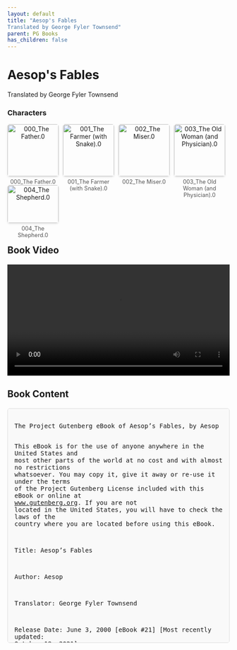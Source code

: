 ```yaml
---
layout: default
title: "Aesop's Fables
Translated by George Fyler Townsend"
parent: PG Books
has_children: false
---
```



<style>
.image-gallery {
  display: flex;
  flex-wrap: wrap;
  justify-content: space-between;
  margin-bottom: 20px;
}

.image-row {
  display: flex;
  justify-content: flex-start;
  width: 100%;
  margin-bottom: 20px;
}

.image-item {
  width: 23%;
  margin-right: 2%;
  text-align: center;
}

.image-item:last-child {
  margin-right: 0;
}

.image-item img {
  width: 100%;
  height: auto;
  object-fit: cover;
  border-radius: 5px;
  box-shadow: 0 2px 4px rgba(0,0,0,0.1);
}

.image-item p {
  margin-top: 5px;
  font-size: 0.9em;
  color: #555;
}

.video-container {
  margin: 20px 0;
}

.book-content {
  max-height: 500px;
  overflow-y: auto;
  padding: 15px;
  border: 1px solid #ddd;
  border-radius: 5px;
  background-color: #f9f9f9;
  font-family: monospace;
  white-space: pre-wrap;
  margin-top: 20px;
}
</style>


# Aesop's Fables
Translated by George Fyler Townsend

<h3>Characters</h3>
<div class="image-gallery">
<div class="image-row">
  <div class="image-item">
    <img src="../results/Aesop's Fables
Translated by George Fyler Townsend/characters/000_The Father.0.png" alt="000_The Father.0">
    <p>000_The Father.0</p>
  </div>
  <div class="image-item">
    <img src="../results/Aesop's Fables
Translated by George Fyler Townsend/characters/001_The Farmer (with Snake).0.png" alt="001_The Farmer (with Snake).0">
    <p>001_The Farmer (with Snake).0</p>
  </div>
  <div class="image-item">
    <img src="../results/Aesop's Fables
Translated by George Fyler Townsend/characters/002_The Miser.0.png" alt="002_The Miser.0">
    <p>002_The Miser.0</p>
  </div>
  <div class="image-item">
    <img src="../results/Aesop's Fables
Translated by George Fyler Townsend/characters/003_The Old Woman (and Physician).0.png" alt="003_The Old Woman (and Physician).0">
    <p>003_The Old Woman (and Physician).0</p>
  </div>
</div>
<div class="image-row">
  <div class="image-item">
    <img src="../results/Aesop's Fables
Translated by George Fyler Townsend/characters/004_The Shepherd.0.png" alt="004_The Shepherd.0">
    <p>004_The Shepherd.0</p>
  </div>
</div>
</div>


<h2>Book Video</h2>
<div class="video-container">
  <video controls width="100%">
    <source src="../videos/Aesop's Fables
Translated by George Fyler Townsend.mp4" type="video/mp4">
    Your browser does not support the video tag.
  </video>
</div>


## Book Content

<div class="book-content">
﻿The Project Gutenberg eBook of Aesop’s Fables, by Aesop

This eBook is for the use of anyone anywhere in the United States and
most other parts of the world at no cost and with almost no restrictions
whatsoever. You may copy it, give it away or re-use it under the terms
of the Project Gutenberg License included with this eBook or online at
www.gutenberg.org. If you are not located in the United States, you
will have to check the laws of the country where you are located before
using this eBook.

Title: Aesop’s Fables

Author: Aesop

Translator: George Fyler Townsend

Release Date: June 3, 2000 [eBook #21]
[Most recently updated: October 18, 2021]

Language: English

Character set encoding: UTF-8

Produced by: David Widger

*** START OF THE PROJECT GUTENBERG EBOOK AESOP’S FABLES ***




AESOP’S FABLES

By Aesop

Translated by George Fyler Townsend




The Wolf And The Lamb

WOLF, meeting with a Lamb astray from the fold, resolved not to lay
violent hands on him, but to find some plea to justify to the Lamb the
Wolf’s right to eat him. He thus addressed him: “Sirrah, last year you
grossly insulted me.” “Indeed,” bleated the Lamb in a mournful tone
of voice, “I was not then born.” Then said the Wolf, “You feed in my
pasture.” “No, good sir,” replied the Lamb, “I have not yet tasted
grass.” Again said the Wolf, “You drink of my well.” “No,” exclaimed the
Lamb, “I never yet drank water, for as yet my mother’s milk is both food
and drink to me.” Upon which the Wolf seized him and ate him up, saying,
“Well! I won’t remain supperless, even though you refute every one of my
imputations.” The tyrant will always find a pretext for his tyranny.




The Bat And The Weasels

A BAT who fell upon the ground and was caught by a Weasel pleaded to be
spared his life. The Weasel refused, saying that he was by nature the
enemy of all birds. The Bat assured him that he was not a bird, but a
mouse, and thus was set free. Shortly afterwards the Bat again fell to
the ground and was caught by another Weasel, whom he likewise entreated
not to eat him. The Weasel said that he had a special hostility to
mice. The Bat assured him that he was not a mouse, but a bat, and thus a
second time escaped.

It is wise to turn circumstances to good account.




The Ass And The Grasshopper

AN ASS having heard some Grasshoppers chirping, was highly enchanted;
and, desiring to possess the same charms of melody, demanded what sort
of food they lived on to give them such beautiful voices. They replied,
“The dew.” The Ass resolved that he would live only upon dew, and in a
short time died of hunger.




The Lion And The Mouse

A LION was awakened from sleep by a Mouse running over his face. Rising
up angrily, he caught him and was about to kill him, when the Mouse
piteously entreated, saying: “If you would only spare my life, I would
be sure to repay your kindness.” The Lion laughed and let him go. It
happened shortly after this that the Lion was caught by some hunters,
who bound him by strong ropes to the ground. The Mouse, recognizing
his roar, came and gnawed the rope with his teeth, and set him free,
exclaiming:

“You ridiculed the idea of my ever being able to help you, not expecting
to receive from me any repayment of your favor; now you know that it is
possible for even a Mouse to confer benefits on a Lion.”




The Charcoal-Burner And The Fuller

A CHARCOAL-BURNER carried on his trade in his own house. One day he met
a friend, a Fuller, and entreated him to come and live with him, saying
that they should be far better neighbors and that their housekeeping
expenses would be lessened. The Fuller replied, “The arrangement is
impossible as far as I am concerned, for whatever I should whiten, you
would immediately blacken again with your charcoal.”

Like will draw like.




The Father And His Sons

A FATHER had a family of sons who were perpetually quarreling among
themselves. When he failed to heal their disputes by his exhortations,
he determined to give them a practical illustration of the evils of
disunion; and for this purpose he one day told them to bring him a
bundle of sticks. When they had done so, he placed the faggot into the
hands of each of them in succession, and ordered them to break it in
pieces. They tried with all their strength, and were not able to do it.
He next opened the faggot, took the sticks separately, one by one, and
again put them into his sons’ hands, upon which they broke them easily.
He then addressed them in these words: “My sons, if you are of one mind,
and unite to assist each other, you will be as this faggot, uninjured
by all the attempts of your enemies; but if you are divided among
yourselves, you will be broken as easily as these sticks.”




The Boy Hunting Locusts

A BOY was hunting for locusts. He had caught a goodly number, when he
saw a Scorpion, and mistaking him for a locust, reached out his hand to
take him. The Scorpion, showing his sting, said: “If you had but touched
me, my friend, you would have lost me, and all your locusts too!”




The Cock and the Jewel

A COCK, scratching for food for himself and his hens, found a precious
stone and exclaimed: “If your owner had found thee, and not I, he would
have taken thee up, and have set thee in thy first estate; but I have
found thee for no purpose. I would rather have one barleycorn than all
the jewels in the world.”




The Kingdom of the Lion

THE BEASTS of the field and forest had a Lion as their king. He was
neither wrathful, cruel, nor tyrannical, but just and gentle as a king
could be. During his reign he made a royal proclamation for a general
assembly of all the birds and beasts, and drew up conditions for a
universal league, in which the Wolf and the Lamb, the Panther and the
Kid, the Tiger and the Stag, the Dog and the Hare, should live together
in perfect peace and amity. The Hare said, “Oh, how I have longed to see
this day, in which the weak shall take their place with impunity by the
side of the strong.” And after the Hare said this, he ran for his life.




The Wolf and the Crane

A WOLF who had a bone stuck in his throat hired a Crane, for a large
sum, to put her head into his mouth and draw out the bone. When the
Crane had extracted the bone and demanded the promised payment, the
Wolf, grinning and grinding his teeth, exclaimed: “Why, you have surely
already had a sufficient recompense, in having been permitted to draw
out your head in safety from the mouth and jaws of a wolf.”

In serving the wicked, expect no reward, and be thankful if you escape
injury for your pains.




The Fisherman Piping

A FISHERMAN skilled in music took his flute and his nets to the
seashore. Standing on a projecting rock, he played several tunes in the
hope that the fish, attracted by his melody, would of their own accord
dance into his net, which he had placed below. At last, having long
waited in vain, he laid aside his flute, and casting his net into the
sea, made an excellent haul of fish. When he saw them leaping about in
the net upon the rock he said: “O you most perverse creatures, when
I piped you would not dance, but now that I have ceased you do so
merrily.”




Hercules and the Wagoner

A CARTER was driving a wagon along a country lane, when the wheels sank
down deep into a rut. The rustic driver, stupefied and aghast, stood
looking at the wagon, and did nothing but utter loud cries to Hercules
to come and help him. Hercules, it is said, appeared and thus addressed
him: “Put your shoulders to the wheels, my man. Goad on your bullocks,
and never more pray to me for help, until you have done your best to
help yourself, or depend upon it you will henceforth pray in vain.”

Self-help is the best help.




The Ants and the Grasshopper

THE ANTS were spending a fine winter’s day drying grain collected in
the summertime. A Grasshopper, perishing with famine, passed by and
earnestly begged for a little food. The Ants inquired of him, “Why did
you not treasure up food during the summer?” He replied, “I had not
leisure enough. I passed the days in singing.” They then said in
derision: “If you were foolish enough to sing all the summer, you must
dance supperless to bed in the winter.”




The Traveler and His Dog

A TRAVELER about to set out on a journey saw his Dog stand at the
door stretching himself. He asked him sharply: “Why do you stand there
gaping? Everything is ready but you, so come with me instantly.” The
Dog, wagging his tail, replied: “O, master! I am quite ready; it is you
for whom I am waiting.”

The loiterer often blames delay on his more active friend.




The Dog and the Shadow

A DOG, crossing a bridge over a stream with a piece of flesh in his
mouth, saw his own shadow in the water and took it for that of another
Dog, with a piece of meat double his own in size. He immediately let go
of his own, and fiercely attacked the other Dog to get his larger piece
from him. He thus lost both: that which he grasped at in the water,
because it was a shadow; and his own, because the stream swept it away.




The Mole and His Mother

A MOLE, a creature blind from birth, once said to his Mother: “I am sure
than I can see, Mother!” In the desire to prove to him his mistake, his
Mother placed before him a few grains of frankincense, and asked, “What
is it?” The young Mole said, “It is a pebble.” His Mother exclaimed:
“My son, I am afraid that you are not only blind, but that you have lost
your sense of smell.”




The Herdsman and the Lost Bull

A HERDSMAN tending his flock in a forest lost a Bull-calf from the fold.
After a long and fruitless search, he made a vow that, if he could only
discover the thief who had stolen the Calf, he would offer a lamb in
sacrifice to Hermes, Pan, and the Guardian Deities of the forest. Not
long afterwards, as he ascended a small hillock, he saw at its foot a
Lion feeding on the Calf. Terrified at the sight, he lifted his eyes and
his hands to heaven, and said: “Just now I vowed to offer a lamb to the
Guardian Deities of th...

[Content truncated for display]
</div>
